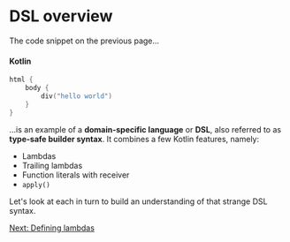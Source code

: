 # DSL overview
The code snippet on the previous page...

#### Kotlin
```kotlin
html {
    body {
        div("hello world")
    }
}
```

...is an example of a **domain-specific language** or **DSL**, also referred to as **type-safe builder syntax**. It combines a few Kotlin features, namely:

* Lambdas
* Trailing lambdas
* Function literals with receiver
* `apply()`

Let's look at each in turn to build an understanding of that strange DSL syntax.

[Next: Defining lambdas](05-02-defining-lambdas.md)

